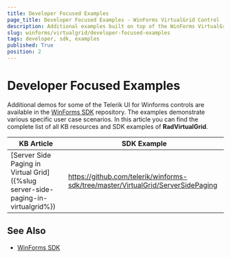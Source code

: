 ```yaml
---
title: Developer Focused Examples
page_title: Developer Focused Examples - WinForms VirtualGrid Control
description: Additional examples built on top of the WinForms VirtualGrid control.
slug: winforms/virtualgrid/developer-focused-examples
tags: developer, sdk, examples
published: True
position: 2
---
```


# Developer Focused Examples

Additional demos for some of the Telerik UI for Winforms controls are available in the [WinForms SDK](https://github.com/telerik/winforms-sdk) repository. The examples demonstrate various specific user case scenarios. In this article you can find the complete list of all KB resources and SDK examples of **RadVirtualGrid**.

|KB Article|SDK Example|
|------|------|
|[Server Side Paging in Virtual Grid]({%slug server-side-paging-in-virtualgrid%})|https://github.com/telerik/winforms-sdk/tree/master/VirtualGrid/ServerSidePaging|

## See Also

* [WinForms SDK](https://github.com/telerik/winforms-sdk)